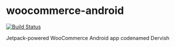 # woocommerce-android

[![Build Status](https://travis-ci.com/woocommerce/woocommerce-android.svg?token=umh3yUbJENBttxqUrtQX&branch=develop)](https://travis-ci.com/woocommerce/woocommerce-android)

Jetpack-powered WooCommerce Android app codenamed Dervish
